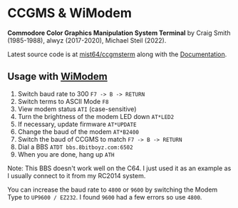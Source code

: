 # CCGMS & WiModem

**Commodore Color Graphics Manipulation System Terminal** by Craig Smith (1985-1988), alwyz (2017-2020), Michael Steil (2022).

Latest source code is at [mist64/ccgmsterm](https://github.com/mist64/ccgmsterm) along with the [Documentation](https://github.com/mist64/ccgmsterm/blob/main/Documentation.md).

## Usage with [WiModem](https://cbmstuff.com/forum)

1. Switch baud rate to 300 `F7 -> B -> RETURN`
2. Switch terms to ASCII Mode `F8`
3. View modem status `ATI` (case-sensitive)
4. Turn the brightness of the modem LED down `AT*LED2`
5. If necessary, update firmware `AT*UPDATE`
6. Change the baud of the modem `AT*B2400`
7. Switch the baud of CCGMS to match `F7 -> B -> RETURN`
8. Dial a BBS `ATDT bbs.8bitboyz.com:6502`
9. When you are done, hang up `ATH`

Note: This BBS doesn't work well on the C64. I just used it as an example as
I usually connect to it from my RC2014 system.

You can increase the baud rate to `4800` or `9600` by switching the Modem Type to `UP9600 / EZ232`. I found `9600` had a few errors so use `4800`.
